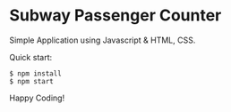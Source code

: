 # Subway Passenger Counter

Simple Application using Javascript & HTML, CSS.

Quick start:

```
$ npm install
$ npm start
````


Happy Coding!
